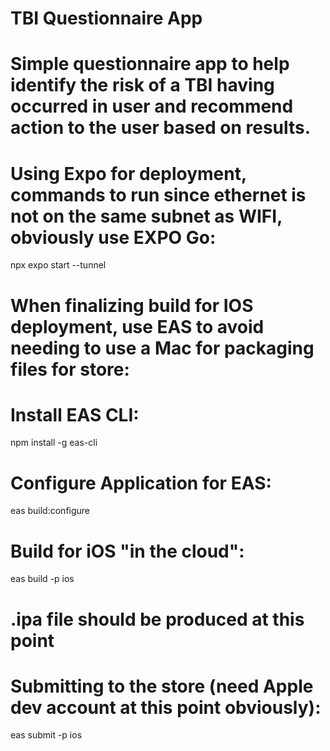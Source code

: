 # TBI Questionnaire App

# Simple questionnaire app to help identify the risk of a TBI having occurred in user and recommend action to the user based on results.

# Using Expo for deployment, commands to run since ethernet is not on the same subnet as WIFI, obviously use EXPO Go:

npx expo start --tunnel

# When finalizing build for IOS deployment, use EAS to avoid needing to use a Mac for packaging files for store:

# Install EAS CLI:

npm install -g eas-cli

# Configure Application for EAS:

eas build:configure

# Build for iOS "in the cloud":

eas build -p ios

# .ipa file should be produced at this point

# Submitting to the store (need Apple dev account at this point obviously):

eas submit -p ios
